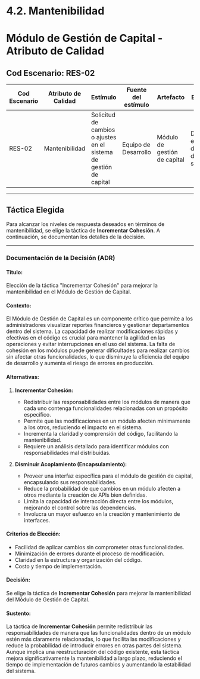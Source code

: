 # 4.2. Mantenibilidad

# Módulo de Gestión de Capital - Atributo de Calidad

## Cod Escenario: RES-02

| **Cod Escenario** | **Atributo de Calidad** | **Estímulo** | **Fuente del estímulo** | **Artefacto** | **Entorno** | **Respuesta** | **Medida de respuesta** |
| ----------------- | ----------------------- | ------------ | ---------------------- | ------------- | ----------- | ------------- | ----------------------- |
| RES-02            | Mantenibilidad           | Solicitud de cambios o ajustes en el sistema de gestión de capital | Equipo de Desarrollo | Módulo de gestión de capital | Durante el ciclo de vida de software | El sistema permite realizar modificaciones al código o configuraciones de manera eficiente y sin afectar el funcionamiento del módulo | Los cambios solicitados se implementan en un tiempo menor a 2 días, con un impacto de error menor al 1% en las funcionalidades existentes |


---

## Táctica Elegida

Para alcanzar los niveles de respuesta deseados en términos de mantenibilidad, se elige la táctica de **Incrementar Cohesión**. A continuación, se documentan los detalles de la decisión.

---

### Documentación de la Decisión (ADR)

#### Título:
Elección de la táctica "Incrementar Cohesión" para mejorar la mantenibilidad en el Módulo de Gestión de Capital.

#### Contexto:
El Módulo de Gestión de Capital es un componente crítico que permite a los administradores visualizar reportes financieros y gestionar departamentos dentro del sistema. La capacidad de realizar modificaciones rápidas y efectivas en el código es crucial para mantener la agilidad en las operaciones y evitar interrupciones en el uso del sistema. La falta de cohesión en los módulos puede generar dificultades para realizar cambios sin afectar otras funcionalidades, lo que disminuye la eficiencia del equipo de desarrollo y aumenta el riesgo de errores en producción.

#### Alternativas:
1. **Incrementar Cohesión:**
   - Redistribuir las responsabilidades entre los módulos de manera que cada uno contenga funcionalidades relacionadas con un propósito específico.
   - Permite que las modificaciones en un módulo afecten mínimamente a los otros, reduciendo el impacto en el sistema.
   - Incrementa la claridad y comprensión del código, facilitando la mantenibilidad.
   - Requiere un análisis detallado para identificar módulos con responsabilidades mal distribuidas.

2. **Disminuir Acoplamiento (Encapsulamiento):**
   - Proveer una interfaz específica para el módulo de gestión de capital, encapsulando sus responsabilidades.
   - Reduce la probabilidad de que cambios en un módulo afecten a otros mediante la creación de APIs bien definidas.
   - Limita la capacidad de interacción directa entre los módulos, mejorando el control sobre las dependencias.
   - Involucra un mayor esfuerzo en la creación y mantenimiento de interfaces.

#### Criterios de Elección:
- Facilidad de aplicar cambios sin comprometer otras funcionalidades.
- Minimización de errores durante el proceso de modificación.
- Claridad en la estructura y organización del código.
- Costo y tiempo de implementación.

#### Decisión:
Se elige la táctica de **Incrementar Cohesión** para mejorar la mantenibilidad del Módulo de Gestión de Capital.

#### Sustento:
La táctica de **Incrementar Cohesión** permite redistribuir las responsabilidades de manera que las funcionalidades dentro de un módulo estén más claramente relacionadas, lo que facilita las modificaciones y reduce la probabilidad de introducir errores en otras partes del sistema. Aunque implica una reestructuración del código existente, esta táctica mejora significativamente la mantenibilidad a largo plazo, reduciendo el tiempo de implementación de futuros cambios y aumentando la estabilidad del sistema.
